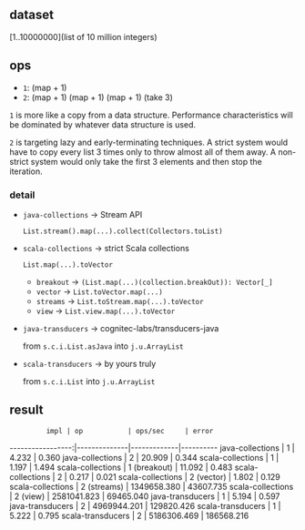## dataset

\[1..10000000](list of 10 million integers)

## ops

- `1`: (map + 1)
- `2`: (map + 1) (map + 1) (map + 1) (take 3)

`1` is more like a copy from a data structure.
Performance characteristics will be dominated by whatever
data structure is used.

`2` is targeting lazy and early-terminating techniques.
A strict system would have to copy every list 3 times only to throw
almost all of them away.
A non-strict system would only take the first 3 elements and then stop
the iteration.

### detail

- `java-collections` -> Stream API

    `List.stream().map(...).collect(Collectors.toList)`

- `scala-collections` -> strict Scala collections

    `List.map(...).toVector`
    - `breakout` -> `(List.map(...)(collection.breakOut)): Vector[_]`
    - `vector` -> `List.toVector.map(...)`
    - `streams` -> `List.toStream.map(...).toVector`
    - `view` -> `List.view.map(...).toVector`

- `java-transducers` -> cognitec-labs/transducers-java

    from `s.c.i.List.asJava` into `j.u.ArrayList`

- `scala-transducers` -> by yours truly

    from `s.c.i.List` into `j.u.ArrayList`

## result

             impl | op           | ops/sec     | error
-----------------:|--------------|-------------|----------
java-collections  | 1            | 4.232       | 0.360
java-collections  | 2            | 20.909      | 0.344
scala-collections | 1            | 1.197       | 1.494
scala-collections | 1 (breakout) | 11.092      | 0.483
scala-collections | 2            | 0.217       | 0.021
scala-collections | 2 (vector)   | 1.802       | 0.129
scala-collections | 2 (streams)  | 1349658.380 | 43607.735
scala-collections | 2 (view)     | 2581041.823 | 69465.040
java-transducers  | 1            | 5.194       | 0.597
java-transducers  | 2            | 4969944.201 | 129820.426
scala-transducers | 1            | 5.222       | 0.795
scala-transducers | 2            | 5186306.469 | 186568.216
